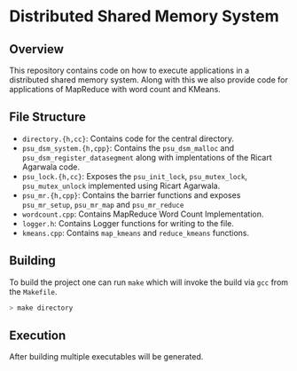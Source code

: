 # Distributed Shared Memory System

## Overview

This repository contains code on how to execute applications in a distributed shared memory system. Along with this we also provide code for applications of MapReduce
with word count and KMeans.

## File Structure

 - `directory.{h,cc}`: Contains code for the central directory.
 - `psu_dsm_system.{h,cpp}`: Contains the `psu_dsm_malloc` and `psu_dsm_register_datasegment` along with implentations of the Ricart Agarwala code.
 - `psu_lock.{h,cc}`: Exposes the `psu_init_lock`, `psu_mutex_lock`, `psu_mutex_unlock` implemented using Ricart Agarwala.
 - `psu_mr.{h,cpp}`: Contains the barrier functions and exposes `psu_mr_setup`, `psu_mr_map` and `psu_mr_reduce`
 - `wordcount.cpp`: Contains MapReduce Word Count Implementation.
 - `logger.h`: Contains Logger functions for writing to the file.
 - `kmeans.cpp`: Contains `map_kmeans` and `reduce_kmeans` functions.

## Building

To build the project one can run `make` which will invoke the build via `gcc` from the `Makefile`.

```sh
> make directory
```

## Execution

After building multiple executables will be generated.
